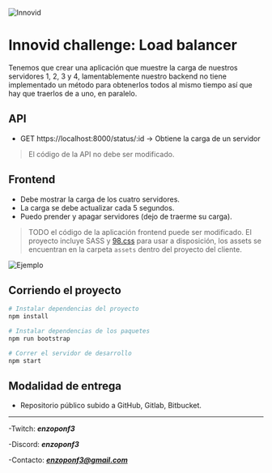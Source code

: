 ![Innovid](./assets/logo.jpg "Innovid")

# Innovid challenge: Load balancer

Tenemos que crear una aplicación que muestre la carga de nuestros servidores 1, 2, 3 y 4, lamentablemente nuestro backend no tiene implementado un método para obtenerlos todos al mismo tiempo así que hay que traerlos de a uno, en paralelo.

## API

- GET https://localhost:8000/status/:id -> Obtiene la carga de un servidor

> El código de la API no debe ser modificado.

## Frontend

- Debe mostrar la carga de los cuatro servidores.
- La carga se debe actualizar cada 5 segundos.
- Puedo prender y apagar servidores (dejo de traerme su carga).

> TODO el código de la aplicación frontend puede ser modificado.
> El proyecto incluye SASS y [98.css](https://jdan.github.io/98.css) para usar a disposición, los assets se encuentran en la carpeta `assets` dentro del proyecto del cliente.

![Ejemplo](./assets/spec.png "Ejemplo")

## Corriendo el proyecto

```bash
# Instalar dependencias del proyecto
npm install

# Instalar dependencias de los paquetes
npm run bootstrap

# Correr el servidor de desarrollo
npm start
```

## Modalidad de entrega

- Repositorio público subido a GitHub, Gitlab, Bitbucket.

---

-Twitch: **_enzoponf3_**

-Discord: **_enzoponf3_**

-Contacto: ***enzoponf3@gmail.com***

